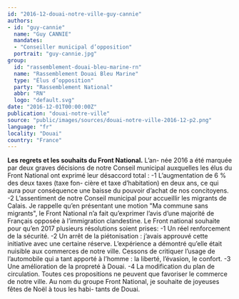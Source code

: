 ```yaml
---
id: "2016-12-douai-notre-ville-guy-cannie"
authors:
- id: "guy-cannie"
  name: "Guy CANNIE"
  mandates: 
  - "Conseiller municipal d’opposition"
  portrait: "guy-cannie.jpg"
group:
  id: "rassemblement-douai-bleu-marine-rn"
  name: "Rassemblement Douai Bleu Marine"
  type: "Élus d’opposition"
  party: "Rassemblement National"
  abbr: "RN"
  logo: "default.svg"
date: "2016-12-01T00:00:00Z"
publication: "douai-notre-ville"
source: "public/images/sources/douai-notre-ville-2016-12-p2.png"
language: "fr"
locality: "Douai"
country: "France"
---
```


**Les regrets et les souhaits du Front National.** L’an-
née 2016 a été marquée par deux graves décisions de notre Conseil municipal auxquelles les élus du Front National ont exprimé leur désaccord total :
-1 L’augmentation de 6 % des deux taxes (taxe fon-
cière et taxe d’habitation) en deux ans, ce qui aura pour conséquence une baisse du pouvoir d’achat de nos concitoyens.
-2 L’assentiment de notre Conseil municipal pour accueillir les migrants de Calais. Je rappelle qu’en présentant une motion "Ma commune sans migrants", le Front National n’a fait qu’exprimer l’avis d’une majorité de Français opposée à l’immigration clandestine. Le Front national souhaite pour qu’en 2017 plusieurs résolutions soient prises:
-1 Un réel renforcement de la sécurité.
-2 Un arrêt de la piétonisation : j’avais approuvé cette initiative avec une certaine réserve. L’expérience a démontré qu’elle était nuisible aux commerces de notre ville. Cessons de critiquer l’usage de l’automobile qui a tant apporté à l’homme : la liberté, l’évasion, le confort.
-3 Une amélioration de la propreté à Douai.
-4 La modification du plan de circulation. Toutes ces propositions ne peuvent que favoriser le commerce de notre ville. Au nom du groupe Front National, je souhaite de joyeuses fêtes de Noël à tous les habi-
tants de Douai.
